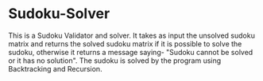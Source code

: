 # Sudoku-Solver
This is a Sudoku Validator and solver. It takes as input the unsolved sudoku matrix and returns the solved sudoku matrix if it is possible to solve the sudoku, otherwise it returns a message saying- "Sudoku cannot be solved or it has no solution". The sudoku is solved by the program using Backtracking and Recursion.
